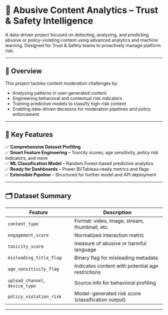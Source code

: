 # 🔐 Abusive Content Analytics – Trust & Safety Intelligence

A data-driven project focused on detecting, analyzing, and predicting abusive or policy-violating content using advanced analytics and machine learning. Designed for Trust & Safety teams to proactively manage platform risk.

---

## 📌 Overview

This project tackles content moderation challenges by:

- Analyzing patterns in user-generated content
- Engineering behavioral and contextual risk indicators
- Training predictive models to classify high-risk content
- Enabling data-driven decisions for moderation pipelines and policy enforcement

---

## 🧠 Key Features

✅ **Comprehensive Dataset Profiling**  
✅ **Smart Feature Engineering** – Toxicity scores, age sensitivity, policy risk indicators, and more  
✅ **ML Classification Model** – Random Forest-based predictive analytics  
✅ **Ready for Dashboards** – Power BI/Tableau-ready metrics and flags  
✅ **Extensible Pipeline** – Structured for further model and API deployment  

---

## 🗂️ Dataset Summary

| Feature                     | Description                                                  |
|----------------------------|---------------------------------------------------------------|
| `content_type`             | Format: video, image, stream, thumbnail, etc.                 |
| `engagement_score`         | Normalized interaction metric                                 |
| `toxicity_score`           |  measure of abusive or harmful language                       |
| `misleading_title_flag`    | Binary flag for misleading metadata                           |
| `age_sensitivity_flag`     | Indicates content with potential age restrictions             |
| `upload_channel`, `device_type` | Source info for behavioral profiling                     |
| `policy_violation_risk`    | Model-generated risk score (classification output)            |

---
